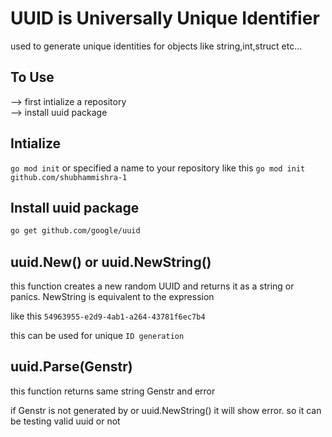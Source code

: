 # UUID is Universally Unique Identifier 
used to generate unique identities for objects like string,int,struct etc...

## To Use
--> first intialize a repository
<br>
--> install uuid package

## Intialize

```go mod init```
or specified a name to your repository like this
```go mod init github.com/shubhammishra-1```

## Install uuid package

```bash
go get github.com/google/uuid
```

## uuid.New()  or uuid.NewString()
this function creates a new random UUID and returns it as a string or panics. NewString is equivalent to the expression 

like this ```54963955-e2d9-4ab1-a264-43781f6ec7b4```

this can be used for unique ```ID generation``` 


## uuid.Parse(Genstr)
this function returns same string Genstr and error 

if Genstr is not generated by  or uuid.NewString() it will show error. so it can be testing valid uuid or not



